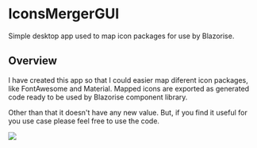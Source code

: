 # IconsMergerGUI

Simple desktop app used to map icon packages for use by Blazorise.

## Overview

I have created this app so that I could easier map diferent icon packages, like FontAwesome and Material. Mapped icons are exported as generated code ready to be used by Blazorise component library.

Other than that it doesn't have any new value. But, if you find it useful for you use case please feel free to use the code.

<img src="https://github.com/stsrki/IconsMergerGUI/blob/master/Assets/images/main_01.png" />
